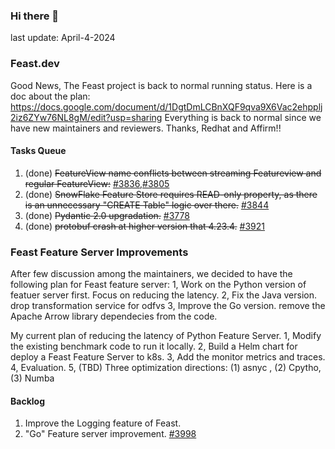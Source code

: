 <!--
**shuchu/shuchu** is a ✨ _special_ ✨ repository because its `README.md` (this file) appears on your GitHub profile.

Here are some ideas to get you started:

- 🔭 I’m currently working on ...
- 🌱 I’m currently learning ...
- 👯 I’m looking to collaborate on ...
- 🤔 I’m looking for help with ...
- 💬 Ask me about ...
- 📫 How to reach me: ...
- 😄 Pronouns: ...
- ⚡ Fun fact: ...
-->

### Hi there 👋
last update: April-4-2024

### Feast.dev 
Good News, The Feast project is back to normal running status. Here is a doc about the plan: https://docs.google.com/document/d/1DgtDmLCBnXQF9qva9X6Vac2ehpplj2iz6ZYw76NL8gM/edit?usp=sharing
Everything is back to normal since we have new maintainers and reviewers. Thanks, Redhat and Affirm!!

#### Tasks Queue 
1. (done) ~~FeatureView name conflicts between streaming Featureview and regular FeatureView:~~ [#3836](https://github.com/feast-dev/feast/issues/3836),[#3805](https://github.com/feast-dev/feast/issues/3805)
2. (done) ~~SnowFlake Feature Store requires READ-only property, as there is an unnecessary "CREATE Table" logic over there.~~ [#3844](https://github.com/feast-dev/feast/issues/3844)
3. (done) ~~Pydantic 2.0 upgradation.~~ [#3778](https://github.com/feast-dev/feast/issues/3778)
3. (done) ~~protobuf crash at higher version that 4.23.4.~~ [#3921](https://github.com/feast-dev/feast/issues/3921)

### Feast Feature Server Improvements
After few discussion among the maintainers, we decided to have the following plan for Feast feature server:
1, Work on the Python version of featuer server first. Focus on reducing the latency.
2, Fix the Java version. drop transformation service for odfvs
3, Improve the Go version. remove the Apache Arrow library dependecies from the code. 

My current plan of reducing the latency of Python Feature Server.
1, Modify the existing benchmark code to run it locally. 
2, Build a Helm chart for deploy a Feast Feature Server to k8s.
3, Add the monitor metrics and traces.
4, Evaluation.
5, (TBD) Three optimization directions: (1) asnyc , (2) Cpytho, (3) Numba

#### Backlog
1. Improve the Logging feature of Feast.
2.  "Go" Feature server improvement. [#3998](https://github.com/feast-dev/feast/issues/3998)


<!--
#### Misc:
1. MIT 6.824 course project
2. C++ server-side programming practice.
3. LangChain (RAG only)
-->


